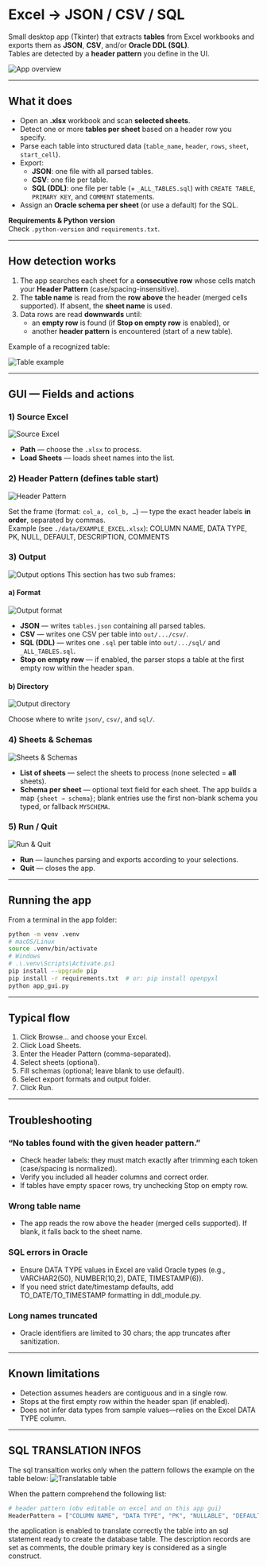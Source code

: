 # Excel → JSON / CSV / SQL

Small desktop app (Tkinter) that extracts **tables** from Excel workbooks and exports them as **JSON**, **CSV**, and/or **Oracle DDL (SQL)**.  
Tables are detected by a **header pattern** you define in the UI.

![App overview](documentation/screenshots/full_app.png)

---

## What it does

- Open an **.xlsx** workbook and scan **selected sheets**.
- Detect one or more **tables per sheet** based on a header row you specify.
- Parse each table into structured data (`table_name`, `header`, `rows`, `sheet`, `start_cell`).
- Export:
  - **JSON**: one file with all parsed tables.
  - **CSV**: one file per table.
  - **SQL (DDL)**: one file per table (+ `_ALL_TABLES.sql`) with `CREATE TABLE`, `PRIMARY KEY`, and `COMMENT` statements.
- Assign an **Oracle schema per sheet** (or use a default) for the SQL.

**Requirements & Python version**  
Check `.python-version` and `requirements.txt`.

---

## How detection works

1. The app searches each sheet for a **consecutive row** whose cells match your **Header Pattern** (case/spacing-insensitive).
2. The **table name** is read from the **row above** the header (merged cells supported). If absent, the **sheet name** is used.
3. Data rows are read **downwards** until:
   - an **empty row** is found (if **Stop on empty row** is enabled), or
   - another **header pattern** is encountered (start of a new table).

Example of a recognized table:

![Table example](documentation/screenshots/tables_example.png)

---

## GUI — Fields and actions

### 1) Source Excel
![Source Excel](documentation/screenshots/source_excel.png)

- **Path** — choose the `.xlsx` to process.  
- **Load Sheets** — loads sheet names into the list.

### 2) Header Pattern (defines table start)
![Header Pattern](documentation/screenshots/header_pattern.png)

Set the frame (format: `col_a, col_b, …`) — type the exact header labels **in order**, separated by commas.  
Example (see `./data/EXAMPLE_EXCEL.xlsx`): COLUMN NAME, DATA TYPE, PK, NULL, DEFAULT, DESCRIPTION, COMMENTS


### 3) Output
![Output options](documentation/screenshots/output.png)
This section has two sub frames:

#### a) Format
![Output format](documentation/screenshots/output_format.png)

- **JSON** — writes `tables.json` containing all parsed tables.  
- **CSV** — writes one CSV per table into `out/.../csv/`.  
- **SQL (DDL)** — writes one `.sql` per table into `out/.../sql/` and `_ALL_TABLES.sql`.  
- **Stop on empty row** — if enabled, the parser stops a table at the first empty row within the header span.

#### b) Directory
![Output directory](documentation/screenshots/output_dir.png)

Choose where to write `json/`, `csv/`, and `sql/`.

### 4) Sheets & Schemas
![Sheets & Schemas](documentation/screenshots/sheets&schemas.png)

- **List of sheets** — select the sheets to process (none selected = **all** sheets).  
- **Schema per sheet** — optional text field for each sheet. The app builds a map `{sheet → schema}`; blank entries use the first non-blank schema you typed, or fallback `MYSCHEMA`.

### 5) Run / Quit
![Run & Quit](documentation/screenshots/quit&run.png)

- **Run** — launches parsing and exports according to your selections.  
- **Quit** — closes the app.

---

## Running the app

From a terminal in the app folder:

```bash
python -m venv .venv
# macOS/Linux
source .venv/bin/activate
# Windows
# .\.venv\Scripts\Activate.ps1
pip install --upgrade pip
pip install -r requirements.txt  # or: pip install openpyxl
python app_gui.py
```

---

## Typical flow

1) Click Browse… and choose your Excel.
2) Click Load Sheets.
3) Enter the Header Pattern (comma-separated).
4) Select sheets (optional).
5) Fill schemas (optional; leave blank to use default).
6) Select export formats and output folder.
7) Click Run.

---

## Troubleshooting

### “No tables found with the given header pattern.”
- Check header labels: they must match exactly after trimming each token (case/spacing is normalized).
- Verify you included all header columns and correct order.
- If tables have empty spacer rows, try unchecking Stop on empty row.

### Wrong table name
- The app reads the row above the header (merged cells supported). If blank, it falls back to the sheet name.

### SQL errors in Oracle
- Ensure DATA TYPE values in Excel are valid Oracle types (e.g., VARCHAR2(50), NUMBER(10,2), DATE, TIMESTAMP(6)).
- If you need strict date/timestamp defaults, add TO_DATE/TO_TIMESTAMP formatting in ddl_module.py.

### Long names truncated
- Oracle identifiers are limited to 30 chars; the app truncates after sanitization.

---

## Known limitations

- Detection assumes headers are contiguous and in a single row.
- Stops at the first empty row within the header span (if enabled).
- Does not infer data types from sample values—relies on the Excel DATA TYPE column.

---

## SQL TRANSLATION INFOS

The sql transaltion works only when the pattern follows the example on the table below:
![Translatable table](documentation/screenshots/sql_transl_table.png)

When the pattern comprehend the following list:

```Python
# header pattern (obv editable on excel and on this app gui)
HeaderPattern = ["COLUMN NAME", "DATA TYPE", "PK", "NULLABLE", "DEFAULT", "DESCRIPTION"]  
```

the application is enabled to translate correctly the table into an sql statement ready to create the
database table. The description records are set as comments, the double primary key is considered as 
a single construct.